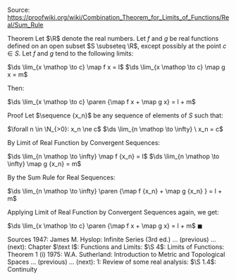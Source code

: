 # 

Source: https://proofwiki.org/wiki/Combination_Theorem_for_Limits_of_Functions/Real/Sum_Rule

Theorem
Let $\R$ denote the real numbers.
Let $f$ and $g$ be real functions defined on an open subset $S \subseteq \R$, except possibly at the point $c \in S$.
Let $f$ and $g$ tend to the following limits:

$\ds \lim_{x \mathop \to c} \map f x = l$
$\ds \lim_{x \mathop \to c} \map g x = m$

Then:

$\ds \lim_{x \mathop \to c} \paren {\map f x + \map g x} = l + m$


Proof
Let $\sequence {x_n}$ be any sequence of elements of $S$ such that:

$\forall n \in \N_{>0}: x_n \ne c$
$\ds \lim_{n \mathop \to \infty} \ x_n = c$

By Limit of Real Function by Convergent Sequences:

$\ds \lim_{n \mathop \to \infty} \map f {x_n} = l$
$\ds \lim_{n \mathop \to \infty} \map g {x_n} = m$

By the Sum Rule for Real Sequences:

$\ds \lim_{n \mathop \to \infty} \paren {\map f {x_n} + \map g {x_n} } = l + m$

Applying Limit of Real Function by Convergent Sequences again, we get:

$\ds \lim_{x \mathop \to c} \paren {\map f x + \map g x} = l + m$
$\blacksquare$


Sources
1947: James M. Hyslop: Infinite Series (3rd ed.) ... (previous) ... (next): Chapter $\text I$: Functions and Limits: $\S 4$: Limits of Functions: Theorem $1 \ \text{(i)}$
1975: W.A. Sutherland: Introduction to Metric and Topological Spaces ... (previous) ... (next): $1$: Review of some real analysis: $\S 1.4$: Continuity





